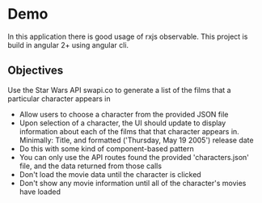 # Demo
In this application there is good usage of rxjs observable. This project is build in angular 2+ using angular cli.

## Objectives

Use the Star Wars API swapi.co to generate a list of the films that a particular character appears in

* Allow users to choose a character from the provided JSON file
* Upon selection of a character, the UI should update to display information about each of the films that that character appears in. Minimally: Title, and formatted ('Thursday, May 19 2005') release date
* Do this with some kind of component-based pattern
* You can only use the API routes found the provided 'characters.json' file, and the data returned from those calls
* Don't load the movie data until the character is clicked
* Don't show any movie information until all of the character's movies have loaded
